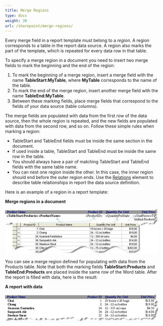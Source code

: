 ```yaml
---
title: Merge Regions
type: docs
weight: 30
url: /sharepoint/merge-regions/
---
```


Every merge field in a report template must belong to a *region*. A region corresponds to a table in the report data source. A region also marks the part of the template, which is repeated for every data row in that table.

To specify a merge region in a document you need to insert two merge fields to mark the beginning and the end of the region:

1. To mark the beginning of a merge region, insert a merge field with the name **TableStart:MyTable**, where **MyTable** corresponds to the name of the table.
1. To mark the end of the merge region, insert another merge field with the name **TableEnd:MyTable**.
1. Between these marking fields, place merge fields that correspond to the fields of your data source (table columns).

The merge fields are populated with data from the first row of the data source, then the whole region is repeated, and the new fields are populated with data from the second row, and so on. Follow these simple rules when marking a region:

- TableStart and TableEnd fields must be inside the same section in the document.
- If used inside a table, TableStart and TableEnd must be inside the same row in the table.
- You should always have a pair of matching TableStart and TableEnd fields with the same table name.
- You can nest one region inside the other. In this case, the inner region should end before the outer region ends. Use the [Relations](/words/sharepoint/relations-element-html/) element to describe table relationships in report the data source definition.

Here is an example of a region in a report template:

**Merge regions in a document** 

![todo:image_alt_text](merge-regions_1.png)

You can see a merge region defined for populating with data from the Products table. Note that both the marking fields **TableStart:Products** and **TableEnd:Products** are placed inside the same row of the Word table. After the report is filled with data, here is the result: 

**A report with data** 

![todo:image_alt_text](merge-regions_2.png)
